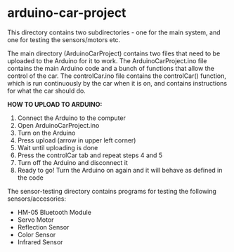 # arduino-car-project
This directory contains two subdirectories - one for the main system, and one for testing the sensors/motors etc. 

The main directory (ArduinoCarProject) contains two files that need to be uploaded to the Arduino for it to work. The ArduinoCarProject.ino file contains the main Arduino code and a bunch of functions that allow the control of the car. The controlCar.ino file contains the controlCar() function, which is run continuously by the car when it is on, and contains instructions for what the car should do.

**HOW TO UPLOAD TO ARDUINO:**  
1. Connect the Arduino to the computer  
2. Open ArduinoCarProject.ino  
3. Turn on the Arduino  
4. Press upload (arrow in upper left corner)  
5. Wait until uploading is done  
6. Press the controlCar tab and repeat steps 4 and 5  
7. Turn off the Arduino and disconnect it  
8. Ready to go! Turn the Arduino on again and it will behave as defined in the code  

The sensor-testing directory contains programs for testing the following sensors/accesories:
- HM-05 Bluetooth Module
- Servo Motor
- Reflection Sensor
- Color Sensor
- Infrared Sensor
